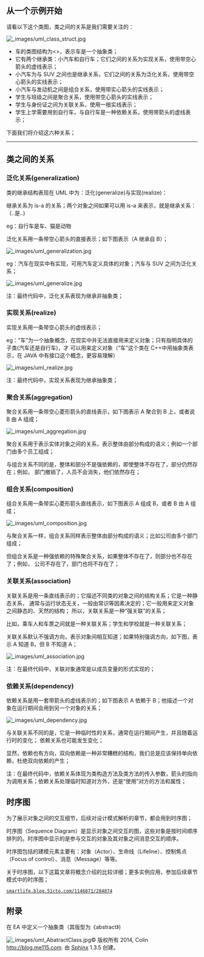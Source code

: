 ## 从一个示例开始

请看以下这个类图，类之间的关系是我们需要关注的：

![_images/uml_class_struct.jpg](img/uml_class_struct.jpg)

*   车的类图结构为<<abstract>>，表示车是一个抽象类；
*   它有两个继承类：小汽车和自行车；它们之间的关系为实现关系，使用带空心箭头的虚线表示；
*   小汽车为与 SUV 之间也是继承关系，它们之间的关系为泛化关系，使用带空心箭头的实线表示；
*   小汽车与发动机之间是组合关系，使用带实心箭头的实线表示；
*   学生与班级之间是聚合关系，使用带空心箭头的实线表示；
*   学生与身份证之间为关联关系，使用一根实线表示；
*   学生上学需要用到自行车，与自行车是一种依赖关系，使用带箭头的虚线表示；

下面我们将介绍这六种关系；

* * *

## 类之间的关系

### 泛化关系(generalization)

类的继承结构表现在 UML 中为：泛化(generalize)与实现(realize)：

继承关系为 is-a 的关系；两个对象之间如果可以用 is-a 来表示，就是继承关系：（..是..)

eg：自行车是车、猫是动物

泛化关系用一条带空心箭头的直接表示；如下图表示（A 继承自 B）；

![_images/uml_generalization.jpg](img/uml_generalization.jpg)

eg：汽车在现实中有实现，可用汽车定义具体的对象；汽车与 SUV 之间为泛化关系；

![_images/uml_generalize.jpg](img/uml_generalize.jpg)

注：最终代码中，泛化关系表现为继承非抽象类；

### 实现关系(realize)

实现关系用一条带空心箭头的虚线表示；

eg：”车”为一个抽象概念，在现实中并无法直接用来定义对象；只有指明具体的子类(汽车还是自行车)，才 可以用来定义对象（”车”这个类在 C++中用抽象类表示，在 JAVA 中有接口这个概念，更容易理解）

![_images/uml_realize.jpg](img/uml_realize.jpg)

注：最终代码中，实现关系表现为继承抽象类；

### 聚合关系(aggregation)

聚合关系用一条带空心菱形箭头的直线表示，如下图表示 A 聚合到 B 上，或者说 B 由 A 组成；

![_images/uml_aggregation.jpg](img/uml_aggregation.jpg)

聚合关系用于表示实体对象之间的关系，表示整体由部分构成的语义；例如一个部门由多个员工组成；

与组合关系不同的是，整体和部分不是强依赖的，即使整体不存在了，部分仍然存在；例如， 部门撤销了，人员不会消失，他们依然存在；

### 组合关系(composition)

组合关系用一条带实心菱形箭头直线表示，如下图表示 A 组成 B，或者 B 由 A 组成；

![_images/uml_composition.jpg](img/uml_composition.jpg)

与聚合关系一样，组合关系同样表示整体由部分构成的语义；比如公司由多个部门组成；

但组合关系是一种强依赖的特殊聚合关系，如果整体不存在了，则部分也不存在了；例如， 公司不存在了，部门也将不存在了；

### 关联关系(association)

关联关系是用一条直线表示的；它描述不同类的对象之间的结构关系；它是一种静态关系， 通常与运行状态无关，一般由常识等因素决定的；它一般用来定义对象之间静态的、天然的结构； 所以，关联关系是一种“强关联”的关系；

比如，乘车人和车票之间就是一种关联关系；学生和学校就是一种关联关系；

关联关系默认不强调方向，表示对象间相互知道；如果特别强调方向，如下图，表示 A 知道 B，但 B 不知道 A；

![_images/uml_association.jpg](img/uml_association.jpg)

注：在最终代码中，关联对象通常是以成员变量的形式实现的；

### 依赖关系(dependency)

依赖关系是用一套带箭头的虚线表示的；如下图表示 A 依赖于 B；他描述一个对象在运行期间会用到另一个对象的关系；

![_images/uml_dependency.jpg](img/uml_dependency.jpg)

与关联关系不同的是，它是一种临时性的关系，通常在运行期间产生，并且随着运行时的变化； 依赖关系也可能发生变化；

显然，依赖也有方向，双向依赖是一种非常糟糕的结构，我们总是应该保持单向依赖，杜绝双向依赖的产生；

注：在最终代码中，依赖关系体现为类构造方法及类方法的传入参数，箭头的指向为调用关系；依赖关系处理临时知道对方外，还是“使用”对方的方法和属性；

## 时序图

为了展示对象之间的交互细节，后续对设计模式解析的章节，都会用到时序图；

时序图（Sequence Diagram）是显示对象之间交互的图，这些对象是按时间顺序排列的。时序图中显示的是参与交互的对象及其对象之间消息交互的顺序。

时序图包括的建模元素主要有：对象（Actor）、生命线（Lifeline）、控制焦点（Focus of control）、消息（Message）等等。

关于时序图，以下这篇文章将概念介绍的比较详细；更多实例应用，参加后续章节模式中的时序图；

[`smartlife.blog.51cto.com/1146871/284874`](http://smartlife.blog.51cto.com/1146871/284874)

## 附录

在 EA 中定义一个抽象类（其版型为《abstract》)

![_images/uml_AbatractClass.jpg](img/uml_AbatractClass.jpg)© 版权所有 2014, Colin http://blog.me115.com. 由 [Sphinx](http://sphinx-doc.org/) 1.3.5 创建。